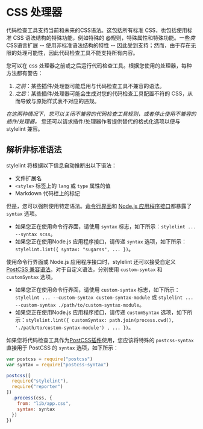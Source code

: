 # CSS 处理器

代码检查工具支持当前和未来的CSS语法。这包括所有标准 CSS，也包括使用标准 CSS 语法结构的特殊功能，例如特殊的 @规则，特殊属性和特殊功能。一些*类*CSS语言扩展 -- 使用非标准语法结构的特性 -- 因此受到支持；然而，由于存在无限的处理可能性，因此代码检查工具不能支持所有内容。

您可以在 css 处理器之前或之后运行代码检查工具。根据您使用的处理器，每种方法都有警告：

1.  *之前*：某些插件/处理器可能启用与代码检查工具不兼容的语法。
2.  *之后*：某些插件/处理器可能会生成对您的代码检查工具配置不符的 CSS，从而导致与原始样式表不对应的违规。

*在这两种情况下，您可以关闭不兼容的代码检查工具规则，或者停止使用不兼容的插件/处理器。* 您还可以请求插件/处理器作者提供替代的格式化选项以便与 stylelint 兼容。

## 解析非标准语法

stylelint 将根据以下信息自动推断出以下语法：

-   文件扩展名
-   `<style>` 标签上的 `lang` 或 `type` 属性的值
-   Markdown 代码栏上的标记

但是，您可以强制使用特定语法。[命令行界面](cli.md)和 [Node.js 应用程序接口](node-api.md)都暴露了 `syntax` 选项。

-   如果您正在使用命令行界面，请使用 `syntax` 标志，如下所示：`stylelint ... --syntax scss`。
-   如果您正在使用Node.js 应用程序接口，请传递 `syntax` 选项，如下所示：`stylelint.lint({ syntax: "sugarss", ... })`。

使用命令行界面或 Node.js 应用程序接口时，stylelint 还可以接受自定义 [PostCSS 兼容语法](https://github.com/postcss/postcss#syntaxes)。对于自定义语法，分别使用 `custom-syntax` 和 `customSyntax` 选项。

-   如果您正在使用命令行界面，请使用 `custom-syntax` 标志，如下所示：`stylelint ... --custom-syntax custom-syntax-module` 或 `stylelint ... --custom-syntax ./path/to/custom-syntax-module`。
-   如果您正在使用Node.js 应用程序接口，请传递 `customSyntax` 选项，如下所示：`stylelint.lint({ customSyntax: path.join(process.cwd(), './path/to/custom-syntax-module') , ... })`。

如果您将代码检查工具作为[PostCSS插件](postcss-plugin.md)使用，您应该将特殊的 `postcss-syntax` 直接用于 PostCSS 的 `syntax` 选项，如下所示：

```js
var postcss = require("postcss")
var syntax = require("postcss-syntax")

postcss([
  require("stylelint"),
  require("reporter")
])
  .process(css, {
    from: "lib/app.css",
    syntax: syntax
  })
})
```
